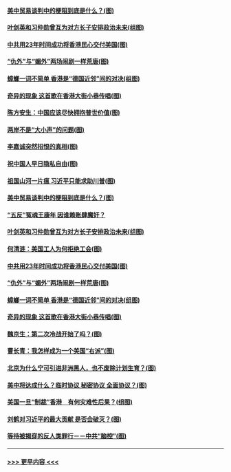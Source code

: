 #### [美中贸易谈判中的梗阻到底是什么？(图)](../pages/p4/907791.md?t=09191044) 
#### [叶剑英和习仲勋曾互为对方长子安排政治未来(组图)](../pages/p4/907786.md?t=09191044) 
#### [中共用23年时间成功将香港民心交付美国(图)](../pages/p4/907698.md?t=09191044) 
#### [“仇外”与“媚外”两场闹剧一样荒唐(图)](../pages/p4/907689.md?t=09191044) 
#### [蟑螂一词不简单 香港是“德国近邻”间的对决(组图)](../pages/p4/907618.md?t=09191044) 
#### [奇异的现象 这首歌在香港大街小巷传唱(图)](../pages/p4/907583.md?t=09191044) 
#### [陈方安生：中国应该尽快拥抱普世价值(图)](../pages/p4/907826.md?t=09191044) 
#### [两岸不是“大小声”的问题(图)](../pages/p4/907825.md?t=09191044) 
#### [李嘉诚突然招恨的真相(图)](../pages/p4/907799.md?t=09191044) 
#### [祝中国人早日隐私自由(图)](../pages/p4/907797.md?t=09191044) 
#### [祖国山河一片瘟 习近平只能求助川普(图)](../pages/p4/907796.md?t=09191044) 
#### [美中贸易谈判中的梗阻到底是什么？(图)](../pages/p4/907791.md?t=09191044) 
#### [“五反”冤魂王康年 因谁赖账肆魔奸？](../pages/p4/907787.md?t=09191044) 
#### [叶剑英和习仲勋曾互为对方长子安排政治未来(组图)](../pages/p4/907786.md?t=09191044) 
#### [何清涟：美国工人为何拒绝工会(图)](../pages/p4/907701.md?t=09191044) 
#### [中共用23年时间成功将香港民心交付美国(图)](../pages/p4/907698.md?t=09191044) 
#### [“仇外”与“媚外”两场闹剧一样荒唐(图)](../pages/p4/907689.md?t=09191044) 
#### [蟑螂一词不简单 香港是“德国近邻”间的对决(组图)](../pages/p4/907618.md?t=09191044) 
#### [奇异的现象 这首歌在香港大街小巷传唱(图)](../pages/p4/907583.md?t=09191044) 
#### [魏京生：第二次冷战开始了吗？(图)](../pages/p4/907581.md?t=09191044) 
#### [曹长青：我怎样成为一个美国“右派”(图)](../pages/p4/907580.md?t=09191044) 
#### [北京为什么宁可引进非洲黑人，也不废除计划生育？(图)](../pages/p4/907577.md?t=09191044) 
#### [美中将达成什么？临时协议 秘密协议 全面协议？(图)](../pages/p4/907576.md?t=09191044) 
#### [美国一旦“制裁”香港　有何灾难性后果？(组图)](../pages/p4/907575.md?t=09191044) 
#### [刘鹤对习近平的最大贡献 是否会破灭？(图)](../pages/p4/907509.md?t=09191044) 
#### [等待被揭穿的反人类罪行－－中共“脑控”(图)](../pages/p4/907167.md?t=09191044) 

----
#### [ >>> 更早内容 <<< ](../indexes/p4-earlier.md)
